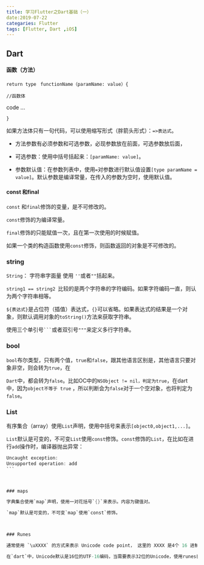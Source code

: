 ```yaml
---
title: 学习Flutter之Dart基础（一）
date:2019-07-22
categaries: Flutter
tags: [Flutter, Dart ,iOS]
---
```

## Dart

#### 函数（方法）

`return type`  ` functionName（paramName: value）{` 

```//函数体```

code ...

`}`

如果方法体只有一句代码，可以使用缩写形式（胖箭头形式）：`=>表达式`。

- 方法参数有必须参数和可选参数，必现参数放在前面，可选参数放后面，

- 可选参数：使用中括号括起来：`[paramName: value]`。

- 参数默认值：在参数列表中，使用`=`对参数进行默认值设置`[type paramName = value]`。默认参数是编译常量，在传入的参数为空时，使用默认值。

#### const 和final

`const` 和`final`修饰的变量，是不可修改的。

`const`修饰的为编译常量。

`final`修饰的只能赋值一次，且在第一次使用的时候赋值。

如果一个类的构造函数使用`const`修饰，则函数返回的对象是不可修改的。



### string

`String`： 字符串字面量 使用 `''`或者`""`括起来。

`string1 == string2 `比较的是两个字符串的字符编码。如果字符编码一直，则认为两个字符串相等。

`${表达式}`是占位符（插值）表达式，`{}`可以省略。如果表达式的结果是一个对象，则默认调用对象的`toString()`方法来获取字符串。

使用三个单引号` ``` `或者双引号`"""`来定义多行字符串。



### bool

`bool`布尔类型，只有两个值，`true`和`false`，跟其他语言区别是，其他语言只要对象非空，则会转为`true`，在

`Dart`中，都会转为`false`。比如OC中的`NSObject != nil，判定为true`，在dart中，因为`object不等于 true` ，所以判断会为`false`对于一个空对象，也将判定为`false`。	



### List

有序集合（array）使用`List`声明，使用中括号来表示`[object0,object1,...]`。

`List`默认是可变的，不可变`List`使用`const`修饰。`const`修饰的`List`，在比如在进行`add`操作时，编译器抛出异常：

```dart
Uncaught exception:
Unsupported operation: add
​```



### maps

字典集合使用`map`声明，使用一对花括号`{}`来表示。内容为键值对。

`map`默认是可变的，不可变`map`使用`const`修饰。



### Runes

通常使用 `\uXXXX` 的方式来表示 Unicode code point， 这里的 XXXX 是4个 16 进制的数。 例如，心形符号 (♥) 是 `\u2665`。 对于非 4 个数值的情况， 把编码值放到大括号中即可。 例如，笑脸 emoji (😆) 是 `\u{1f600}`。

在`dart`中，Unicode默认是16位的UTF-16编码，当需要表示32位的Unicode，使用runes表示字符串的UTF-32code编码序列。
```
